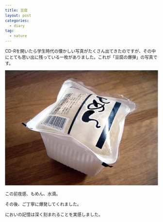 ```yaml
---
title: 豆腐
layout: post
categories:
  - diary
tag:
  - nature
---
```


CD-Rを開いたら学生時代の懐かしい写真がたくさん出てきたのですが、その中にとても思い出に残っている一枚がありました。これが「豆腐の爆弾」の写真です。

![豆腐の爆弾の写真][1]

この前夜感、もめん、水滴。

その後、ご丁寧に爆発してくれました。

においの記憶は深く刻まれることを実感しました。


 [1]: /img/uploads/2011/02/to-fu-bomb.jpg
